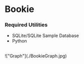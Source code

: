 # Bookie
### Required Utilities
 - SQLite/SQLite Sample Database
 - Python
<br />
!["Graph"](./BookieGraph.jpg)
